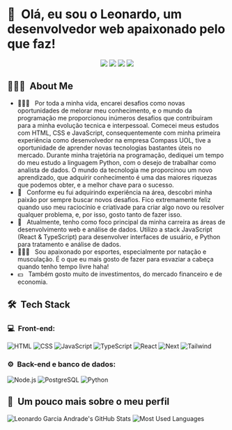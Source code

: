 <h1>👋 &nbsp;Olá, eu sou o Leonardo, um desenvolvedor web apaixonado pelo que faz!</h1>
<p align="center">
<a href="https://www.instagram.com/leogarcia_g/"><img src="https://img.shields.io/badge/-instagram-E4405F?style=for-the-badge&logo=Instagram&logoColor=white"/></a>
<a href="https://dicasparadevs.com.br"><img src="https://img.shields.io/badge/-portfolio-3423A6?style=for-the-badge&logo=Google-Chrome&logoColor=white"/></a>
<a href="https://www.linkedin.com/in/leonardo-garcia-21a2852b0/"><img src="https://img.shields.io/badge/LinkedIn-0077B5?style=for-the-badge&logo=linkedin&logoColor=white"/></a>
<a href="mailto:leonardogarcia.717204@gmail.com"><img src="https://img.shields.io/badge/-Gmail-D14836?style=for-the-badge&logo=Gmail&logoColor=white"/></a>

</p>

<h2> 👨🏻‍💻 &nbsp;About Me </h2>

- 👨🏻‍💻 &nbsp; Por toda a minha vida, encarei desafios como novas oportunidades de melorar meu conhecimento, e o mundo da programação me proporcionou inúmeros desafios que contribuiram para a minha evolução tecnica e interpessoal. Comecei meus estudos com HTML, CSS e JavaScript, consequentemente com minha primeira experiência como desenvolvedor na empresa Compass UOL, tive a oportunidade de aprender novas tecnologias bastantes úteis no mercado. Durante minha trajetória na programação, dediquei um tempo do meu estudo a linguagem Python, com o desejo de trabalhar como analista de dados. O mundo da tecnologia me proporcinou um novo aprendizado, que adquirir conhecimento é uma das maiores riquezas que podemos obter, e a melhor chave para o sucesso. 
- 💚 &nbsp; Conforme eu fui adquirindo experiência na área, descobri minha paixão por sempre buscar novos desafios. Fico extremamente feliz quando uso meu raciocínio e criativade para criar algo novo ou resolver qualquer problema, e, por isso, gosto tanto de fazer isso.
- 🚀 &nbsp; Atualmente, tenho como foco principal da minha carreira as áreas de desenvolvimento web e análise de dados. Utilizo a stack JavaScript (React & TypeScript) para desenvolver interfaces de usuário, e Python para tratamento e análise de dados.
- 🏋🏻‍♂️ &nbsp; Sou apaixonado por esportes, especialmente por natação e musculação. É o que eu mais gosto de fazer para esvaziar a cabeça quando tenho tempo livre haha!
- 💵 &nbsp; Também gosto muito de investimentos, do mercado financeiro e de economia.

<h2> 🛠 &nbsp;Tech Stack</h2>
<h3>💻 &nbsp;Front-end:</h3>

![HTML](https://img.shields.io/badge/-HTML-333333?style=flat&logo=HTML5)
![CSS](https://img.shields.io/badge/-CSS-333333?style=flat&logo=CSS3&logoColor=1572B6)
![JavaScript](https://img.shields.io/badge/-JavaScript-333333?style=flat&logo=javascript)
![TypeScript](https://img.shields.io/badge/-TypeScript-333333?style=flat&logo=typescript&logoColor=2D79C7)
![React](https://img.shields.io/badge/-React-333333?style=flat&logo=react)
![Next](https://img.shields.io/badge/Next.js-333333?style=flat&logo=nextdotjs&logoColor=black)
![Tailwind](https://img.shields.io/badge/TailwindCSS-333333?style=flat&logo=tailwindcss&logoColor=38B2AC)

<h3>⚙️ &nbsp;Back-end e banco de dados:</h3>

![Node.js](https://img.shields.io/badge/-Node.js-333333?style=flat&logo=node.js)
![PostgreSQL](https://img.shields.io/badge/-PostgreSQL-333333?style=flat&logo=postgresql)
![Python](https://img.shields.io/badge/-Python-333333?style=flat&logo=python)


<h2>🚀 &nbsp;Um pouco mais sobre o meu perfil</h2>

![Leonardo Garcia Andrade's GitHub Stats](https://github-readme-stats.vercel.app/api?username=leogarcia2004&show_icons=true&theme=dracula)
![Most Used Languages](https://github-readme-stats.vercel.app/api/top-langs/?username=leogarcia2004&exclude_repo=Projeto-analise-de-dados&layout=compact)
